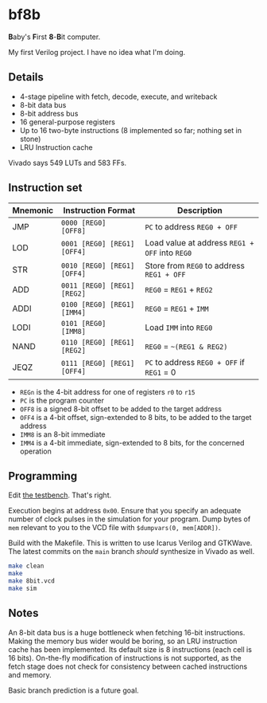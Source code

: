 # bf8b

**B**aby's **F**irst **8**-**B**it computer.

My first Verilog project. I have no idea what I'm doing.

## Details

- 4-stage pipeline with fetch, decode, execute, and writeback
- 8-bit data bus
- 8-bit address bus
- 16 general-purpose registers
- Up to 16 two-byte instructions (8 implemented so far; nothing set in stone)
- LRU Instruction cache

Vivado says 549 LUTs and 583 FFs.

## Instruction set

| Mnemonic | Instruction Format | Description |
|----------|--------------------|-------------|
| JMP  | `0000 [REG0]     [OFF8]   ` | `PC` to address `REG0 + OFF` |
| LOD  | `0001 [REG0] [REG1] [OFF4]` | Load value at address `REG1 + OFF` into `REG0` |
| STR  | `0010 [REG0] [REG1] [OFF4]` | Store from `REG0` to address `REG1 + OFF` |
| ADD  | `0011 [REG0] [REG1] [REG2]` | `REG0` = `REG1` + `REG2` |
| ADDI | `0100 [REG0] [REG1] [IMM4]` | `REG0` = `REG1` + `IMM` |
| LODI | `0101 [REG0]     [IMM8]   ` | Load `IMM` into `REG0` |
| NAND | `0110 [REG0] [REG1] [REG2]` | `REG0` = `~(REG1 & REG2)` |
| JEQZ | `0111 [REG0] [REG1] [OFF4]` | `PC` to address `REG0 + OFF` if `REG1` = 0 |

- `REGn` is the 4-bit address for one of registers `r0` to `r15`
- `PC` is the program counter
- `OFF8` is a signed 8-bit offset to be added to the target address
- `OFF4` is a 4-bit offset, sign-extended to 8 bits, to be added to the target address
- `IMM8` is an 8-bit immediate
- `IMM4` is a 4-bit immediate, sign-extended to 8 bits, for the concerned operation

## Programming

Edit [the testbench](/8bit_tb.v). That's right.

Execution begins at address `0x00`.
Ensure that you specify an adequate number of clock pulses in the simulation for your program.
Dump bytes of `mem` relevant to you to the VCD file with `$dumpvars(0, mem[ADDR])`.

Build with the Makefile. This is written to use Icarus Verilog and GTKWave.
The latest commits on the `main` branch _should_ synthesize in Vivado as well.

```sh
make clean
make
make 8bit.vcd
make sim
```

## Notes

An 8-bit data bus is a huge bottleneck when fetching 16-bit instructions.
Making the memory bus wider would be boring, so an LRU instruction cache has been implemented.
Its default size is 8 instructions (each cell is 16 bits).
On-the-fly modification of instructions is not supported, as the fetch stage does not check for consistency between cached instructions and memory.

Basic branch prediction is a future goal.
